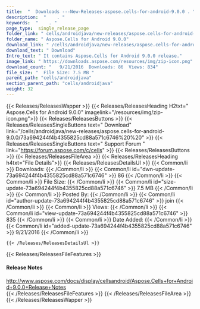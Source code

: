 ```yaml
---
title:  "  Downloads ---New-Releases-aspose.cells-for-android-9.0.0 . " 
description:  "    . " 
keywords:  "    . " 
page_type:  single_release_page
folder_link: " cells/androidjava/new-releases/aspose.cells-for-android-9.0.0/"
folder_name: " Aspose.Cells for Android 9.0.0"
download_link: " /cells/androidjava/new-releases/aspose.cells-for-android-9.0.0/73a694244f4b4355825cd88a571c6746"
download_text: " Download"
Intro_text: " It contains Aspose.Cells for Android 9.0.0 release."
image_link: " https://downloads.aspose.com/resources/img/zip-icon.png"
download_count: "   9/21/2016  Downloads: 86  Views: 834"
file_size: "  File Size: 7.5 MB "
parent_path: "cells/androidjava"
section_parent_path: "cells/androidjava"
weight: 32 
---
```


{{< Releases/ReleasesWapper >}}
  {{< Releases/ReleasesHeading H2txt=" Aspose.Cells for Android 9.0.0" imagelink="/resources/img/zip-icon.png">}}
  {{< Releases/ReleasesButtons >}}
    {{< Releases/ReleasesSingleButtons text=" Download" link="/cells/androidjava/new-releases/aspose.cells-for-android-9.0.0/73a694244f4b4355825cd88a571c6746%20%20" >}}
    {{< Releases/ReleasesSingleButtons text=" Support Forum " link="https://forum.aspose.com/c/cells" >}}
  {{< Releases/ReleasesButtons >}}
  {{< Releases/ReleasesFileArea >}}
    {{< Releases/ReleasesHeading h4txt="File Details">}}
    {{< Releases/ReleasesDetailsUl >}}
            {{< Common/li  >}} Downloads: {{< /Common/li >}} 
      {{< Common/li id="dwn-update-73a694244f4b4355825cd88a571c6746" >}} 86 {{< /Common/li >}} 
      {{< Common/li  >}} File Size: {{< /Common/li >}} 
      {{< Common/li id="size-update-73a694244f4b4355825cd88a571c6746" >}} 7.5 MB {{< /Common/li >}} 
      {{< Common/li  >}} Posted By: {{< /Common/li >}} 
      {{< Common/li id="author-update-73a694244f4b4355825cd88a571c6746" >}} join {{< /Common/li >}} 
      {{< Common/li  >}} Views: {{< /Common/li >}} 
      {{< Common/li id="view-update-73a694244f4b4355825cd88a571c6746" >}} 835 {{< /Common/li >}} 
      {{< Common/li  >}} Date Added: {{< /Common/li >}} 
      {{< Common/li id="added-update-73a694244f4b4355825cd88a571c6746" >}} 9/21/2016 {{< /Common/li >}} 

    {{< /Releases/ReleasesDetailsUl >}}

  {{< Releases/ReleasesFileFeatures >}}
      <h4>Release Notes</h4><div><a href="http://www.aspose.com/docs/display/cellsandroid/Aspose.Cells+for+Android+9.0.0+Release+Notes">http://www.aspose.com/docs/display/cellsandroid/Aspose.Cells+for+Android+9.0.0+Release+Notes</a></div>
  {{< /Releases/ReleasesFileFeatures >}}
 {{< /Releases/ReleasesFileArea >}}
{{< /Releases/ReleasesWapper >}}


